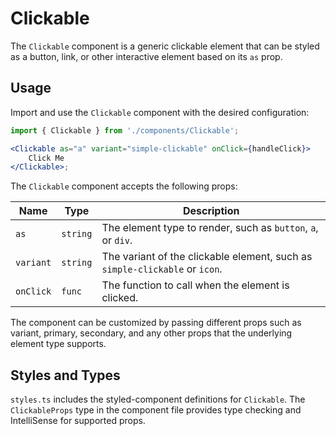 # Clickable

The `Clickable` component is a generic clickable element that can be styled as a button, link, or other interactive element based on its `as` prop.

## Usage

Import and use the `Clickable` component with the desired configuration:

```jsx
import { Clickable } from './components/Clickable';

<Clickable as="a" variant="simple-clickable" onClick={handleClick}>
    Click Me
</Clickable>;
```

The `Clickable` component accepts the following props:

| Name      | Type     | Description                                                                 |
| --------- | -------- | --------------------------------------------------------------------------- |
| `as`      | `string` | The element type to render, such as `button`, `a`, or `div`.                |
| `variant` | `string` | The variant of the clickable element, such as `simple-clickable` or `icon`. |
| `onClick` | `func`   | The function to call when the element is clicked.                           |

The component can be customized by passing different props such as variant, primary, secondary, and any other props that the underlying element type supports.

## Styles and Types

`styles.ts` includes the styled-component definitions for `Clickable`. The `ClickableProps` type in the component file provides type checking and IntelliSense for supported props.

